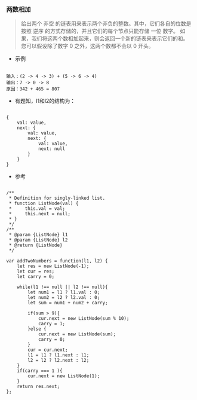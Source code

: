 ### 两数相加
> 给出两个 非空 的链表用来表示两个非负的整数。其中，它们各自的位数是按照 逆序 的方式存储的，并且它们的每个节点只能存储 一位 数字。
> 如果，我们将这两个数相加起来，则会返回一个新的链表来表示它们的和。
> 您可以假设除了数字 0 之外，这两个数都不会以 0 开头。

- 示例
<pre><code>
输入：(2 -> 4 -> 3) + (5 -> 6 -> 4)
输出：7 -> 0 -> 8
原因：342 + 465 = 807
</code></pre>

- 有题知，l1和l2的结构为：
<pre><code>
{
    val: value,
    next: {
        val: value,
        next: {
            val: value,
            next: null
        }
    }
}
</code></pre>

- 参考
<pre><code>
/**
 * Definition for singly-linked list.
 * function ListNode(val) {
 *     this.val = val;
 *     this.next = null;
 * }
 */
/**
 * @param {ListNode} l1
 * @param {ListNode} l2
 * @return {ListNode}
 */

var addTwoNumbers = function(l1, l2) {
    let res = new ListNode(-1);
    let cur = res;
    let carry = 0;

    while(l1 !== null || l2 !== null){
        let num1 = l1 ? l1.val : 0;
        let num2 = l2 ? l2.val : 0;
        let sum = num1 + num2 + carry;
        
        if(sum > 9){
            cur.next = new ListNode(sum % 10);
            carry = 1;
        }else {
            cur.next = new ListNode(sum);
            carry = 0;
        }
        cur = cur.next;
        l1 = l1 ? l1.next : l1;
        l2 = l2 ? l2.next : l2;
    }
    if(carry === 1 ){
        cur.next = new ListNode(1);
    }
    return res.next;
};
</code></pre>